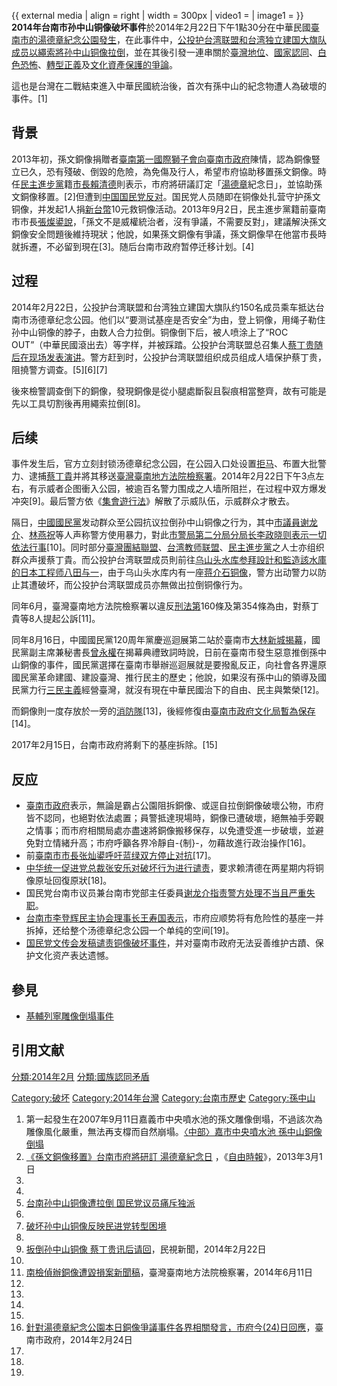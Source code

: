 {{ external media | align = right | width = 300px | video1 =  | image1 =
}}
**2014年台南市孙中山铜像破坏事件**於2014年2月22日下午1點30分在中華民國[臺南市的](https://zh.wikipedia.org/wiki/臺南市 "wikilink")[湯德章紀念公園發生](https://zh.wikipedia.org/wiki/湯德章紀念公園 "wikilink")，在此事件中，[公投护台湾联盟和](https://zh.wikipedia.org/wiki/公投护台湾联盟 "wikilink")[台湾独立建国大旗队成员以繩索將孙中山铜像拉倒](https://zh.wikipedia.org/wiki/台湾独立建国大旗队 "wikilink")，並在其後引發一連串關於[臺灣地位](../Page/臺灣問題.md "wikilink")、[國家認同](https://zh.wikipedia.org/wiki/國家認同 "wikilink")、[白色恐怖](../Page/臺灣白色恐怖時期.md "wikilink")、[轉型正義](../Page/轉型正義.md "wikilink")及[文化資產保護的爭論](https://zh.wikipedia.org/wiki/文化資產 "wikilink")。

這也是台灣在二戰結束進入中華民國統治後，首次有孫中山的紀念物遭人為破壞的事件。\[1\]

## 背景

2013年初，孫文銅像捐贈者[臺南第一國際獅子會向](https://zh.wikipedia.org/wiki/臺南第一國際獅子會 "wikilink")[臺南市政府](../Page/臺南市政府.md "wikilink")陳情，認為銅像豎立已久，恐有殘破、倒毀的危險，為免傷及行人，希望市府協助移置孫文銅像。時任[民主進步黨](../Page/民主進步黨.md "wikilink")籍[市長](https://zh.wikipedia.org/wiki/臺南市市長 "wikilink")[賴清德](../Page/賴清德.md "wikilink")則表示，市府將研議訂定「[湯德章](../Page/湯德章.md "wikilink")紀念日」，並協助孫文銅像移置。\[2\]但遭到[中国国民党反对](https://zh.wikipedia.org/wiki/中国国民党 "wikilink")。国民党人员随即在铜像处扎营守护孫文铜像，并发起1人捐[新台幣](https://zh.wikipedia.org/wiki/新台幣 "wikilink")10元救铜像活动。2013年9月2日，民主進步黨籍前臺南市市長[張燦鍙說](https://zh.wikipedia.org/wiki/張燦鍙 "wikilink")，「孫文不是威權統治者，沒有爭議，不需要反對」，建議解決孫文銅像安全問題後維持現狀；他說，如果孫文銅像有爭議，孫文銅像早在他當市長時就拆遷，不必留到現在\[3\]。随后台南市政府暂停迁移计划。\[4\]

## 过程

2014年2月22日，公投护台湾联盟和台湾独立建国大旗队约150名成员乘车抵达台南市汤德章纪念公园。他们以“要测试基座是否安全”为由，登上铜像，用绳子勒住孙中山铜像的脖子，由数人合力拉倒。铜像倒下后，被人喷涂上了“ROC
OUT”（中華民國滾出去）等字样，并被踩踏。公投护台湾联盟总召集人[蔡丁贵随后在现场发表演讲](https://zh.wikipedia.org/wiki/蔡丁贵 "wikilink")。警方赶到时，公投护台湾联盟组织成员组成人墙保护蔡丁贵，阻撓警方调查。\[5\]\[6\]\[7\]

後來檢警調查倒下的銅像，發現銅像是從小腿處斷裂且裂痕相當整齊，故有可能是先以工具切割後再用繩索拉倒\[8\]。

## 后续

事件发生后，官方立刻封锁汤德章纪念公园，在公园入口处设置[拒马](https://zh.wikipedia.org/wiki/拒马 "wikilink")、布置大批警力、逮捕[蔡丁貴](../Page/蔡丁貴.md "wikilink")并將其移送[臺灣臺南地方法院檢察署](https://zh.wikipedia.org/wiki/臺灣臺南地方法院檢察署 "wikilink")。2014年2月22日下午3点左右，有示威者企图衝入公园，被逾百名警力围成之人墙所阻拦，在过程中双方爆发冲突\[9\]。最后警方依《[集會遊行法](https://zh.wikipedia.org/wiki/s:集會遊行法 "wikilink")》解散了示威队伍，示威群众才散去。

隔日，[中國國民黨](../Page/中國國民黨.md "wikilink")发动群众至公园抗议拉倒孙中山铜像之行为，其中[市議員](https://zh.wikipedia.org/wiki/台南市议员 "wikilink")[谢龙介](https://zh.wikipedia.org/wiki/谢龙介 "wikilink")、[林燕祝](../Page/林燕祝.md "wikilink")等人声称警方使用暴力，對此[市警局第二分局分局长李政晓则表示一切依法行事](../Page/臺南市政府警察局.md "wikilink")\[10\]。同时部分[臺灣團結聯盟](https://zh.wikipedia.org/wiki/臺灣團結聯盟 "wikilink")、[台湾教师联盟](https://zh.wikipedia.org/wiki/台湾教师联盟 "wikilink")、[民主進步黨](../Page/民主進步黨.md "wikilink")之人士亦组织群众声援蔡丁貴。而公投护台湾联盟成员則前往[乌山头水库参拜設計和監造該水庫的日本工程师](https://zh.wikipedia.org/wiki/乌山头水库 "wikilink")[八田与一](https://zh.wikipedia.org/wiki/八田与一 "wikilink")，由于乌山头水库内有一座[蒋介石铜像](https://zh.wikipedia.org/wiki/蒋介石 "wikilink")，警方出动警力以防止其遭破坏，而公投护台湾联盟成员亦無做出拉倒铜像行为。

同年6月，臺灣臺南地方法院檢察署以違反[刑法第](../Page/中華民國刑法.md "wikilink")160條及第354條為由，對蔡丁貴等8人提起公訴\[11\]。

同年8月16日，中國國民黨120周年黨慶巡迴展第二站於臺南市[大林新城揭幕](https://zh.wikipedia.org/wiki/大林新城 "wikilink")，國民黨副主席兼秘書長[曾永權](../Page/曾永權.md "wikilink")在揭幕典禮致詞時說，日前在臺南市發生惡意推倒孫中山銅像的事件，國民黨選擇在臺南市舉辦巡迴展就是要撥亂反正，向社會各界還原國民黨革命建國、建設臺灣、推行民主的歷史；他說，如果沒有孫中山的領導及國民黨力行[三民主義](../Page/三民主義.md "wikilink")經營臺灣，就沒有現在中華民國治下的自由、民主與繁榮\[12\]。

而銅像則一度存放於一旁的[消防隊](../Page/原臺南合同廳舍.md "wikilink")\[13\]，後經修復由[臺南市政府文化局暫為保存](https://zh.wikipedia.org/wiki/臺南市政府文化局 "wikilink")\[14\]。

2017年2月15日，台南市政府將剩下的基座拆除。\[15\]

## 反应

  - [臺南市政府](../Page/臺南市政府.md "wikilink")表示，無論是霸占公園阻拆銅像、或逕自拉倒銅像破壞公物，市府皆不認同，也絕對依法處置；員警抵達現場時，銅像已遭破壞，絕無袖手旁觀之情事；而市府相關局處亦盡速將銅像搬移保存，以免遭受進一步破壞，並避免對立情緒升高；市府呼籲各界冷靜自-{制}-，勿藉故進行政治操作\[16\]。
  - 前[臺南市市長](https://zh.wikipedia.org/wiki/臺南市市長 "wikilink")[张灿鍙呼吁蓝绿双方停止对抗](https://zh.wikipedia.org/wiki/张灿鍙 "wikilink")\[17\]。
  - [中华统一促进党总裁](https://zh.wikipedia.org/wiki/中华统一促进党 "wikilink")[张安乐对破坏行为进行谴责](https://zh.wikipedia.org/wiki/张安乐 "wikilink")，要求赖清德在两星期内将铜像原址回復原狀\[18\]。
  - 国民党台南市议员兼台南市党部主任委員[谢龙介指责警方处理不当且严重失职](https://zh.wikipedia.org/wiki/谢龙介 "wikilink")。
  - [台南市李登辉民主协会理事长](https://zh.wikipedia.org/wiki/台南市李登辉民主协会 "wikilink")[王寿国表示](https://zh.wikipedia.org/wiki/王寿国 "wikilink")，市府应顺势将有危险性的基座一并拆掉，还给整个汤德章纪念公园一个单纯的空间\[19\]。
  - [国民党文传会发稿谴责铜像破坏事件](https://zh.wikipedia.org/wiki/国民党文传会 "wikilink")，并对臺南市政府无法妥善维护古蹟、保护文化资产表达遗憾。

## 參見

  - [基輔列寧雕像倒塌事件](https://zh.wikipedia.org/wiki/基輔列寧雕像倒塌事件 "wikilink")

## 引用文献

[分類:2014年2月](https://zh.wikipedia.org/wiki/分類:2014年2月 "wikilink")
[分類:國族認同矛盾](https://zh.wikipedia.org/wiki/分類:國族認同矛盾 "wikilink")

[Category:破坏](https://zh.wikipedia.org/wiki/Category:破坏 "wikilink")
[Category:2014年台灣](https://zh.wikipedia.org/wiki/Category:2014年台灣 "wikilink")
[Category:台南市歷史](https://zh.wikipedia.org/wiki/Category:台南市歷史 "wikilink")
[Category:孫中山](https://zh.wikipedia.org/wiki/Category:孫中山 "wikilink")

1.  第一起發生在2007年9月11日嘉義市中央噴水池的孫文雕像倒塌，不過該次為雕像風化嚴重，無法再支橕而自然崩塌。[〈中部〉嘉市中央噴水池
    孫中山銅像倒塌](http://news.ltn.com.tw/news/local/paper/153574)
2.  [《孫文銅像移置》台南市府將研訂
    湯德章紀念日](http://www.libertytimes.com.tw/2013/new/mar/1/today-south9.htm?Slots=TPhoto)
    ，《[自由時報](../Page/自由時報.md "wikilink")》，2013年3月1日
3.
4.
5.  [台南孙中山铜像遭拉倒 国民党议员痛斥独派](http://www.apdnews.com/news/70959.html)
6.
7.  [破坏孙中山铜像反映民进党转型困境](http://big5.taiwan.cn/plzhx/hxshp/zhzh/201402/t20140224_5722031.htm)
8.
9.  [扳倒孙中山铜像
    蔡丁贵讯后请回](http://www.youtube.com/watch?v=UanRa-nFchE)，民視新聞，2014年2月22日
10.
11. [南檢偵辦銅像遭毀損案新聞稿](http://www.tnc.moj.gov.tw/public/Data/4611113820877.pdf)，臺灣臺南地方法院檢察署，2014年6月11日
12.
13.
14.
15.
16. [針對湯德章紀念公園本日銅像爭議事件各界相關發言，市府今(24)日回應](http://www.tainan.gov.tw/tainan/dep_news.asp?id=%7B7F7DB4E5-2445-4219-A9EA-A3DD808FA45A%7D&nsub=A3A000)，臺南市政府，2014年2月24日
17.
18.
19.